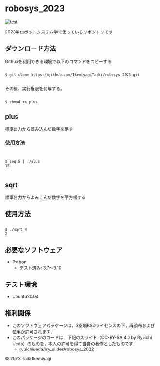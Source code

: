 # robosys_2023

![test](https://github.com/IkemiyagiTaiki/robosys_2023/actions/workflows/test.yml/badge.svg)

2023年ロボットシステム学で使っているリポジトリです

## ダウンロード方法

Githubを利用できる環境で以下のコマンドをコピーする

```

$ git clone https://github.com/IkemiyagiTaiki/robosys_2023.git


```
その後、実行権限を付与する。

```

$ chmod +x plus

```


## plus

標準出力から読み込んだ数字を足す

### 使用方法

```


$ seq 5 | ./plus
15


```


## sqrt

標準出力からよみこんだ数字を平方根する

## 使用方法

```

$ ./sqrt 4
2

```


## 必要なソフトウェア
* Python
  * テスト済み: 3.7～3.10

## テスト環境
* Ubuntu20.04

## 権利関係
* このソフトウェアパッケージは，3条項BSDライセンスの下，再頒布および使用が許可されます．
* このパッケージのコードは，下記のスライド（CC-BY-SA 4.0 by Ryuichi Ueda）のものを，本人の許可を得て自身の著作としたものです．
    * [ryuichiueda/my_slides/robosys_2022](https://github.com/ryuichiueda/my_slides/tree/master/robosys_2022)
 

 © 2023 Taiki Ikemiyagi
